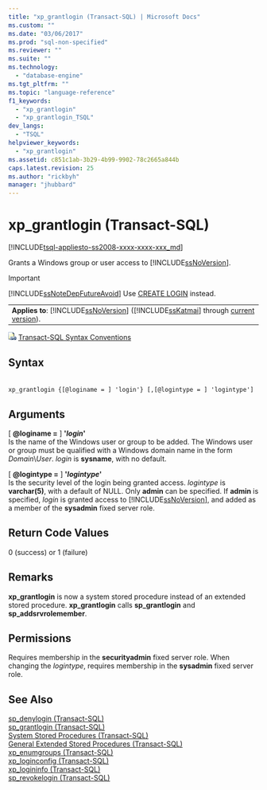 ```yaml
---
title: "xp_grantlogin (Transact-SQL) | Microsoft Docs"
ms.custom: ""
ms.date: "03/06/2017"
ms.prod: "sql-non-specified"
ms.reviewer: ""
ms.suite: ""
ms.technology: 
  - "database-engine"
ms.tgt_pltfrm: ""
ms.topic: "language-reference"
f1_keywords: 
  - "xp_grantlogin"
  - "xp_grantlogin_TSQL"
dev_langs: 
  - "TSQL"
helpviewer_keywords: 
  - "xp_grantlogin"
ms.assetid: c851c1ab-3b29-4b99-9902-78c2665a844b
caps.latest.revision: 25
ms.author: "rickbyh"
manager: "jhubbard"
---
```

# xp_grantlogin (Transact-SQL)
[!INCLUDE[tsql-appliesto-ss2008-xxxx-xxxx-xxx_md](../../../database-engine/configure/windows/includes/tsql-appliesto-ss2008-xxxx-xxxx-xxx-md.md)]

  Grants a Windows group or user access to [!INCLUDE[ssNoVersion](../../../advanced-analytics/r-services/includes/ssnoversion-md.md)].  
  
> [!IMPORTANT]  
>  [!INCLUDE[ssNoteDepFutureAvoid](../../../database-engine/configure/windows/includes/ssnotedepfutureavoid-md.md)] Use [CREATE LOGIN](../../../t-sql/statements/create-login-transact-sql.md) instead.  
  
||  
|-|  
|**Applies to**: [!INCLUDE[ssNoVersion](../../../advanced-analytics/r-services/includes/ssnoversion-md.md)] ([!INCLUDE[ssKatmai](../../../analysis-services/data-mining/includes/sskatmai-md.md)] through [current version](http://go.microsoft.com/fwlink/p/?LinkId=299658)).|  
  
 ![Topic link icon](../../../database-engine/configure/windows/media/topic-link.gif "Topic link icon") [Transact-SQL Syntax Conventions](../../../t-sql/language-elements/transact-sql-syntax-conventions-transact-sql.md)  
  
## Syntax  
  
```  
  
xp_grantlogin {[@loginame = ] 'login'} [,[@logintype = ] 'logintype']  
```  
  
## Arguments  
 [ **@loginame =** ] **'***login***'**  
 Is the name of the Windows user or group to be added. The Windows user or group must be qualified with a Windows domain name in the form *Domain*\\*User*. *login* is **sysname**, with no default.  
  
 [ **@logintype =** ] **'***logintype***'**  
 Is the security level of the login being granted access. *logintype* is **varchar(5)**, with a default of NULL. Only **admin** can be specified. If **admin** is specified, *login* is granted access to [!INCLUDE[ssNoVersion](../../../advanced-analytics/r-services/includes/ssnoversion-md.md)], and added as a member of the **sysadmin** fixed server role.  
  
## Return Code Values  
 0 (success) or 1 (failure)  
  
## Remarks  
 **xp_grantlogin** is now a system stored procedure instead of an extended stored procedure. **xp_grantlogin** calls **sp_grantlogin** and **sp_addsrvrolemember**.  
  
## Permissions  
 Requires membership in the **securityadmin** fixed server role. When changing the *logintype*, requires membership in the **sysadmin** fixed server role.  
  
## See Also  
 [sp_denylogin &#40;Transact-SQL&#41;](../../../relational-databases/reference/system-stored-procedures/sp-denylogin-transact-sql.md)   
 [sp_grantlogin &#40;Transact-SQL&#41;](../../../relational-databases/reference/system-stored-procedures/sp-grantlogin-transact-sql.md)   
 [System Stored Procedures &#40;Transact-SQL&#41;](../../../relational-databases/reference/system-stored-procedures/system-stored-procedures-transact-sql.md)   
 [General Extended Stored Procedures &#40;Transact-SQL&#41;](../../../relational-databases/reference/system-stored-procedures/general-extended-stored-procedures-transact-sql.md)   
 [xp_enumgroups &#40;Transact-SQL&#41;](../../../relational-databases/reference/system-stored-procedures/xp-enumgroups-transact-sql.md)   
 [xp_loginconfig &#40;Transact-SQL&#41;](../../../relational-databases/reference/system-stored-procedures/xp-loginconfig-transact-sql.md)   
 [xp_logininfo &#40;Transact-SQL&#41;](../../../relational-databases/reference/system-stored-procedures/xp-logininfo-transact-sql.md)   
 [sp_revokelogin &#40;Transact-SQL&#41;](../../../relational-databases/reference/system-stored-procedures/sp-revokelogin-transact-sql.md)  
  
  
